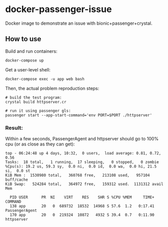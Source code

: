 # docker-passenger-issue

Docker image to demonstrate an issue with bionic+passenger+crystal.

## How to use

Build and run containers:
```
docker-compose up
```

Get a user-level shell:
```
docker-compose exec -u app web bash
```

Then, the actual problem reproduction steps:

```
# build the test program:
crystal build httpserver.cr

# run it using passenger gls:
passenger start --app-start-command='env PORT=$PORT ./httpserver'
```

### Result:

Within a few seconds, PassengerAgent and httpserver should go to 100% cpu (or as close as they can get):

```
top - 06:24:48 up 4 days, 10:32,  0 users,  load average: 0.81, 0.72, 0.56
Tasks:  18 total,   1 running,  17 sleeping,   0 stopped,   0 zombie
%Cpu(s): 19.2 us, 59.3 sy,  0.0 ni,  0.0 id,  0.0 wa,  0.0 hi, 21.5 si,  0.0 st
KiB Mem :  1530980 total,   360768 free,   213108 used,   957104 buff/cache
KiB Swap:   524284 total,   364972 free,   159312 used.  1131312 avail Mem

  PID USER      PR  NI    VIRT    RES    SHR S %CPU %MEM     TIME+ COMMAND
  138 app       20   0  689732  18532  14968 S 57.6  1.2   0:17.41 PassengerAgent
  170 app       20   0  219324  10872   4932 S 39.4  0.7   0:11.90 httpserver
```
